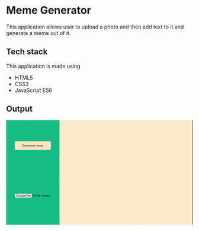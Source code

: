 # Meme Generator

This application allows user to upload a photo and then add text to it and generate a meme out of it.

## Tech stack

This application is made using

- HTML5
- CSS3
- JavaScript ES6

## Output

![GIF](./assets/media/output.gif)